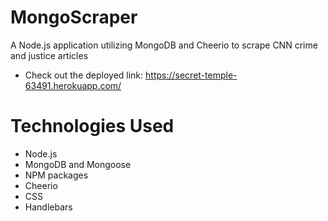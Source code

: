 # MongoScraper

A Node.js application utilizing MongoDB and Cheerio to scrape CNN crime and justice articles 

- Check out the deployed link: https://secret-temple-63491.herokuapp.com/


# Technologies Used 

- Node.js 
- MongoDB and Mongoose 
- NPM packages 
- Cheerio 
- CSS
- Handlebars 
